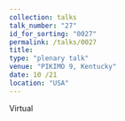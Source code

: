 ```yaml
---
collection: talks
talk_number: "27"
id_for_sorting: "0027"
permalink: /talks/0027
title:  
type: "plenary talk"
venue: "PIKIMO 9, Kentucky"
date: 10 /21
location: "USA"
---
```


Virtual
